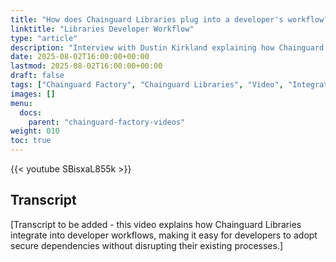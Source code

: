 ```yaml
---
title: "How does Chainguard Libraries plug into a developer's workflow?"
linktitle: "Libraries Developer Workflow"
type: "article"
description: "Interview with Dustin Kirkland explaining how Chainguard Libraries integrate seamlessly into existing developer workflows"
date: 2025-08-02T16:00:00+00:00
lastmod: 2025-08-02T16:00:00+00:00
draft: false
tags: ["Chainguard Factory", "Chainguard Libraries", "Video", "Integration"]
images: []
menu:
  docs:
    parent: "chainguard-factory-videos"
weight: 010
toc: true
---
```


{{< youtube SBisxaL855k >}}

## Transcript

[Transcript to be added - this video explains how Chainguard Libraries integrate into developer workflows, making it easy for developers to adopt secure dependencies without disrupting their existing processes.]
